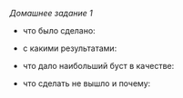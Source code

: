 *Домашнее задание 1*

* что было сделано:

* с какими результатами:

* что дало наибольший буст в качестве:

* что сделать не вышло и почему:
